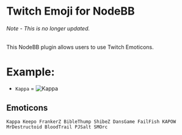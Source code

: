 # Twitch Emoji for NodeBB
###### Note - This is no longer updated.

This NodeBB plugin allows users to use Twitch Emoticons.

# Example:
* `Kappa` = ![Kappa](http://i.imgur.com/ZFlCigT.png)

## Emoticons

    Kappa Keepo FrankerZ BibleThump ShibeZ DansGame FailFish KAPOW MrDestructoid BloodTrail PJSalt SMOrc
